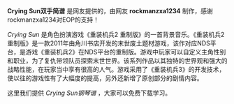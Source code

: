

**Crying Sun双手简谱** 是网友提供的，由网友 **rockmanzxa1234** 制作，感谢rockmanzxa1234对EOP的支持！

_Crying Sun_ 是角色扮演游戏《重装机兵2 重制版》的一首背景音乐。《重装机兵2
重制版》是一款2011年由角川书店开发的末世废土题材游戏，该作对应NDS平台，是游戏《重装机兵2》在NDS平台的重制版。游戏中玩家可以自定义主角性别和职业，为了复仇带领队员探索末世世界。该系列作品以其独特的世界观和强大的战略性能，在玩家当中享有很高的人气。游戏采用了《重装机兵3》的开发技术，使以往的游戏性有了大幅度的提高，另外还新增了原创部分的剧情内容。

这里我们提供 _Crying Sun钢琴谱_ ，大家可以免费下载学习。

